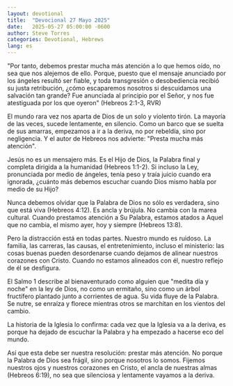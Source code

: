 ```yaml
---
layout: devotional
title:  "Devocional 27 Mayo 2025"
date:   2025-05-27 05:00:00 -0600
author: Steve Torres
categories: Devotional, Hebrews
lang: es
---
```


<div class="scripture">
  "Por tanto, debemos prestar mucha más atención a lo que hemos oído, no sea que nos alejemos de ello. Porque, puesto que el mensaje anunciado por los ángeles resultó ser fiable, y toda transgresión o desobediencia recibió su justa retribución, ¿cómo escaparemos nosotros si descuidamos una salvación tan grande? Fue anunciada al principio por el Señor, y nos fue atestiguada por los que oyeron" (Hebreos 2:1-3, RVR)
</div>

El mundo rara vez nos aparta de Dios de un solo y violento tirón. La mayoría de las veces, sucede lentamente, en silencio. Como un barco que se suelta de sus amarras, empezamos a ir a la deriva, no por rebeldía, sino por negligencia. Y el autor de Hebreos nos advierte: "Presta mucha más atención".

Jesús no es un mensajero más. Es el Hijo de Dios, la Palabra final y completa dirigida a la humanidad (Hebreos 1:1-2). Si incluso la Ley, pronunciada por medio de ángeles, tenía peso y traía juicio cuando era ignorada, ¿cuánto más debemos escuchar cuando Dios mismo habla por medio de su Hijo?

Nunca debemos olvidar que la Palabra de Dios no sólo es verdadera, sino que está viva (Hebreos 4:12). Es ancla y brújula. No cambia con la marea cultural. Cuando prestamos atención a Su Palabra, estamos atados a Aquel que no cambia, el mismo ayer, hoy y siempre (Hebreos 13:8).

Pero la distracción está en todas partes. Nuestro mundo es ruidoso. La familia, las carreras, las causas, el entretenimiento, incluso el ministerio: las cosas buenas pueden desordenarse cuando dejamos de alinear nuestros corazones con Cristo. Cuando no estamos alineados con él, nuestro reflejo de él se desfigura. 

El Salmo 1 describe al bienaventurado como alguien que "medita día y noche" en la ley de Dios, no como un ermitaño, sino como un árbol fructífero plantado junto a corrientes de agua. Su vida fluye de la Palabra. Se nutre, se enraíza y florece mientras otros se marchitan en los vientos del cambio.

La historia de la Iglesia lo confirma: cada vez que la Iglesia va a la deriva, es porque ha dejado de escuchar la Palabra y ha empezado a hacerse eco del mundo.

Así que esta debe ser nuestra resolución: prestar más atención. No porque la Palabra de Dios sea frágil, sino porque nosotros lo somos. Fijemos nuestros ojos y nuestros corazones en Cristo, el ancla de nuestras almas (Hebreos 6:19), no sea que silenciosa y lentamente vayamos a la deriva.